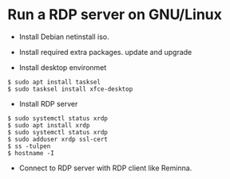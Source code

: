 # Run a RDP server on GNU/Linux 

* Install Debian netinstall iso.

* Install required extra packages. update and upgrade

* Install desktop environmet

```
$ sudo apt install tasksel
$ sudo tasksel install xfce-desktop
```

* Install RDP server

```
$ sudo systemctl status xrdp
$ sudo apt install xrdp
$ sudo systemctl status xrdp
$ sudo adduser xrdp ssl-cert  
$ ss -tulpen 
$ hostname -I 
```

* Connect to RDP server with RDP client like Reminna.
